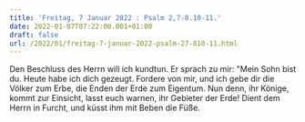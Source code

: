 ```yaml
---
title: 'Freitag, 7 Januar 2022 : Psalm 2,7-8.10-11.'
date: 2022-01-07T07:22:00.001+01:00
draft: false
url: /2022/01/freitag-7-januar-2022-psalm-27-810-11.html
---
```


Den Beschluss des Herrn will ich kundtun. Er sprach zu mir: "Mein Sohn bist du. Heute habe ich dich gezeugt. Fordere von mir, und ich gebe dir die Völker zum Erbe, die Enden der Erde zum Eigentum. Nun denn, ihr Könige, kommt zur Einsicht, lasst euch warnen, ihr Gebieter der Erde! Dient dem Herrn in Furcht, und küsst ihm mit Beben die Füße.